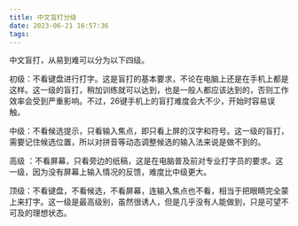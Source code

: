 ```yaml
---
title: 中文盲打分级
date: 2023-06-21 16:57:36
tags:
---
```

中文盲打，从易到难可以分为以下四级。

初级：不看键盘进行打字。这是盲打的基本要求，不论在电脑上还是在手机上都是这样。这一级的盲打，稍加训练就可以达到，也是一般人都应该达到的，否则工作效率会受到严重影响。不过，26键手机上的盲打难度会大不少，开始时容易误触。

<!--more-->

中级：不看候选提示，只看输入焦点，即只看上屏的汉字和符号。这一级的盲打，需要记住候选位置，所以对拼音等动态调整候选的输入法来说是做不到的。

高级 ：不看屏幕，只看旁边的纸稿，这是在电脑普及前对专业打字员的要求。这一级，因为没有屏幕上输入情况的反馈，难度比中级更大。

顶级：不看键盘，不看候选，不看屏幕，连输入焦点也不看，相当于把眼睛完全蒙上来打字。这一级是最高级别，虽然很诱人，但是几乎没有人能做到，只是可望不可及的理想状态。